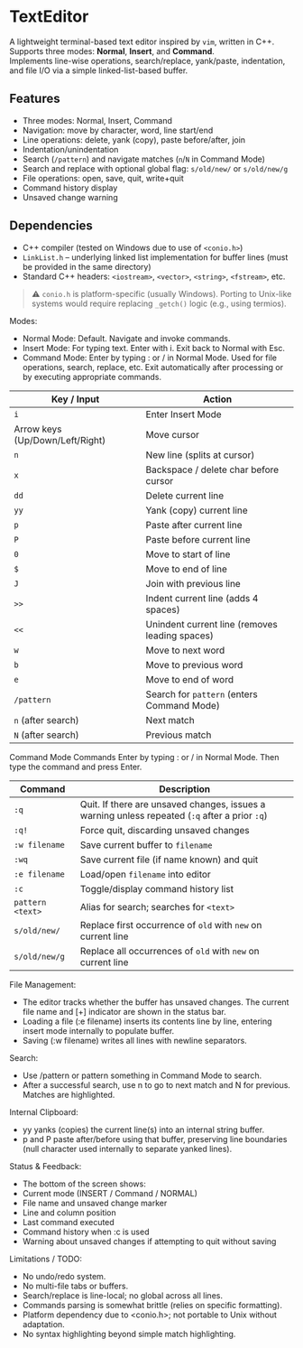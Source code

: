 # TextEditor

A lightweight terminal-based text editor inspired by `vim`, written in C++.  
Supports three modes: **Normal**, **Insert**, and **Command**.  
Implements line-wise operations, search/replace, yank/paste, indentation, and file I/O via a simple linked-list-based buffer.

## Features

- Three modes: Normal, Insert, Command  
- Navigation: move by character, word, line start/end  
- Line operations: delete, yank (copy), paste before/after, join  
- Indentation/unindentation  
- Search (`/pattern`) and navigate matches (`n`/`N` in Command Mode)  
- Search and replace with optional global flag: `s/old/new/` or `s/old/new/g`  
- File operations: open, save, quit, write+quit  
- Command history display  
- Unsaved change warning  

## Dependencies

- C++ compiler (tested on Windows due to use of `<conio.h>`)  
- `LinkList.h` – underlying linked list implementation for buffer lines (must be provided in the same directory)  
- Standard C++ headers: `<iostream>`, `<vector>`, `<string>`, `<fstream>`, etc.  

> ⚠️ `conio.h` is platform-specific (usually Windows). Porting to Unix-like systems would require replacing `_getch()` logic (e.g., using termios).

Modes:
  - Normal Mode: Default. Navigate and invoke commands.
  - Insert Mode: For typing text. Enter with i. Exit back to Normal with Esc.
  - Command Mode: Enter by typing : or / in Normal Mode. Used for file operations, search, replace, etc. Exit automatically after processing or by executing appropriate commands.

| Key / Input                     | Action                                         |
| ------------------------------- | ---------------------------------------------- |
| `i`                             | Enter Insert Mode                              |
| Arrow keys (Up/Down/Left/Right) | Move cursor                                    |
| `n`                             | New line (splits at cursor)                    |
| `x`                             | Backspace / delete char before cursor          |
| `dd`                            | Delete current line                            |
| `yy`                            | Yank (copy) current line                       |
| `p`                             | Paste after current line                       |
| `P`                             | Paste before current line                      |
| `0`                             | Move to start of line                          |
| `$`                             | Move to end of line                            |
| `J`                             | Join with previous line                        |
| `>>`                            | Indent current line (adds 4 spaces)            |
| `<<`                            | Unindent current line (removes leading spaces) |
| `w`                             | Move to next word                              |
| `b`                             | Move to previous word                          |
| `e`                             | Move to end of word                            |
| `/pattern`                      | Search for `pattern` (enters Command Mode)     |
| `n` (after search)              | Next match                                     |
| `N` (after search)              | Previous match                                 |

Command Mode Commands
Enter by typing : or / in Normal Mode. Then type the command and press Enter.

| Command          | Description                                                                                    |
| ---------------- | ---------------------------------------------------------------------------------------------- |
| `:q`             | Quit. If there are unsaved changes, issues a warning unless repeated (`:q` after a prior `:q`) |
| `:q!`            | Force quit, discarding unsaved changes                                                         |
| `:w filename`    | Save current buffer to `filename`                                                              |
| `:wq`            | Save current file (if name known) and quit                                                     |
| `:e filename`    | Load/open `filename` into editor                                                               |
| `:c`             | Toggle/display command history list                                                            |
| `pattern <text>` | Alias for search; searches for `<text>`                                                        |
| `s/old/new/`     | Replace first occurrence of `old` with `new` on current line                                   |
| `s/old/new/g`    | Replace all occurrences of `old` with `new` on current line                                    |

File Management:
  - The editor tracks whether the buffer has unsaved changes. The current file name and [+] indicator are shown in the status bar.
  - Loading a file (:e filename) inserts its contents line by line, entering insert mode internally to populate buffer.
  - Saving (:w filename) writes all lines with newline separators.

Search:
  - Use /pattern or pattern something in Command Mode to search.
  - After a successful search, use n to go to next match and N for previous. Matches are highlighted.

Internal Clipboard:
  - yy yanks (copies) the current line(s) into an internal string buffer.
  - p and P paste after/before using that buffer, preserving line boundaries (null character used internally to separate yanked lines).

Status & Feedback:
  - The bottom of the screen shows:
  - Current mode (INSERT / Command / NORMAL)
  - File name and unsaved change marker
  - Line and column position
  - Last command executed
  - Command history when :c is used
  - Warning about unsaved changes if attempting to quit without saving

Limitations / TODO:
  - No undo/redo system.
  - No multi-file tabs or buffers.
  - Search/replace is line-local; no global across all lines.
  - Commands parsing is somewhat brittle (relies on specific formatting).
  - Platform dependency due to <conio.h>; not portable to Unix without adaptation.
  - No syntax highlighting beyond simple match highlighting.
